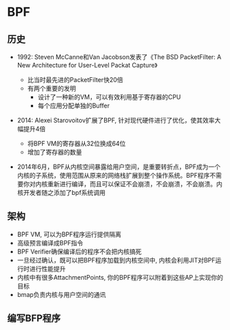 # BPF

## 历史

- 1992: Steven McCanne和Van Jacobson发表了《The BSD PacketFilter: A New Architecture for User-Level Packat Capture》
  - 比当时最先进的PacketFilter快20倍
  - 有两个重要的发明
    - 设计了一种新的VM，可以有效利用基于寄存器的CPU
    - 每个应用分配单独的Buffer
- 2014: Alexei Starovoitov扩展了BPF, 针对现代硬件进行了优化，使其效率大幅提升4倍
  - 将BPF VM的寄存器从32位换成64位
  - 增加了寄存器的数量

- 2014年6月，BPF从内核空间暴露给用户空间，是重要转折点，BPF成为一个内核的子系统，使用范围从原来的网络栈扩展到整个操作系统。BPF程序不需要你对内核重新进行编译，而且可以保证不会崩溃，不会崩溃，不会崩溃。内核开发者随之添加了bpf系统调用



## 架构

- BPF VM, 可以为BPF程序运行提供隔离
- 高级预言编译成BPF指令
- BPF Verifier确保编译后的程序不会把内核搞死
- 一旦经过确认，既可以把BPF程序加载到内核空间中, 内核会利用JIT对BPF运行时进行性能提升
- 内核中有很多AttachmentPoints, 你的BPF程序可以附着到这些AP上实现你的目标
- bmap负责内核与用户空间的通讯



## 编写BFP程序